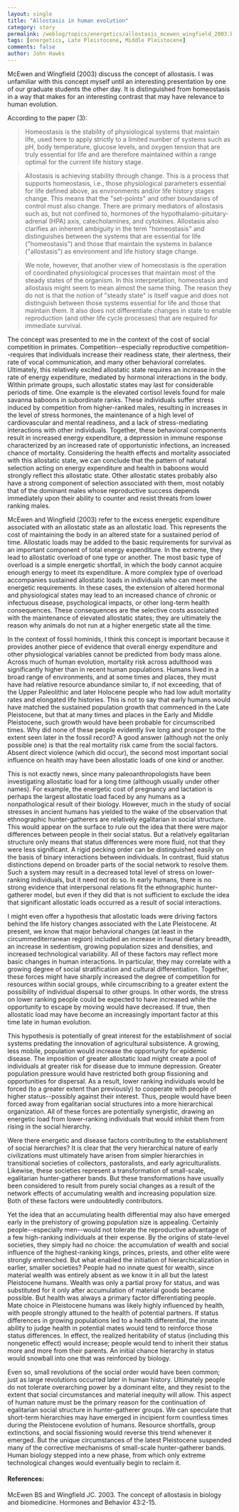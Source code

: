 ```yaml
---
layout: single 
title: "Allostasis in human evolution" 
category: story
permalink: /weblog/topics/energetics/allostasis_mcewen_wingfield_2003.html
tags: [energetics, Late Pleistocene, Middle Pleistocene] 
comments: false 
author: John Hawks 
---
```



<p>
McEwen and Wingfield (2003) discuss the concept of allostasis.  I was unfamiliar with this concept myself until an interesting presentation by one of our graduate students the other day.  It is distinguished from homeostasis in a way that makes for an interesting contrast that may have relevance to human evolution.  
</p>

<p>
According to the paper (3): 
</p>

<blockquote>Homeostasis is the stability of physiological systems that maintain life, used here to apply strictly to a limited number of systems such as pH, body temperature, glucose levels, and oxygen tension that are truly essential for life and are therefore maintained within a range optimal for the current life history stage. </blockquote>

<blockquote> Allostasis is achieving stability through change.  This is a process that supports homeostasis, i.e., those physiological parameters essential for life defined above, as environments and/or life history stages change.  This means that the "set-points" and other boundaries of control must also change.  There are primary mediators of allostasis such as, but not confined to, hormones of the hypothalamo-pituitary-adrenal (HPA) axis, catecholamines, and cytokines. Allostasis also clarifies an inherent ambiguity in the term "homeostasis" and distinguishes between the systems that are essential for life ("homeostasis") and those that maintain the systems in balance ("allostasis") as environment and life history stage change. </blockquote>

<blockquote>We note, however, that another view of homeostasis is the operation of coordinated physiological processes that maintain most of the steady states of the organism.  In this interpretation, homeostasis and allostasis might seem to mean almost the same thing.  The reason they do not is that the notion of "steady state" is itself vague and does not distinguish between those systems essential for life and those that maintain them.  It also does not differentiate changes in state to enable reproduction (and other life cycle processes) that are required for immediate survival. </blockquote>

<p>
The concept was presented to me in the context of the cost of social competition in primates.  Competition--especially reproductive competition--requires that individuals increase their readiness state, their alertness, their rate of vocal communication, and many other behavioral correlates.  Ultimately, this relatively excited allostatic state requires an increase in the rate of energy expenditure, mediated by hormonal interactions in the body.  Within primate groups, such allostatic states may last for considerable periods of time. One example is the elevated cortisol levels found for male savanna baboons in subordinate ranks. These individuals suffer stress induced by competition from higher-ranked males, resulting in increases in the level of stress hormones, the maintenance of a high level of cardiovascular and mental readiness, and a lack of stress-mediating interactions with other individuals. Together, these behavioral components result in increased energy expenditure, a depression in immune response characterized by an increased rate of opportunistic infections, an increased chance of mortality.  Considering the health effects and mortality associated with this allostatic state, we can conclude that the pattern of natural selection acting on energy expenditure and health in baboons would strongly reflect this allostatic state.  Other allostatic states probably also have a strong component of selection associated with them, most notably that of the dominant males whose reproductive success depends immediately upon their ability to counter and resist threats from lower ranking males.  
</p>

<p>
McEwen and Wingfield (2003) refer to the excess energetic expenditure associated with an allostatic state as an allostatic load. This represents the cost of maintaining the body in an altered state for a sustained period of time. Allostatic loads may be added to the basic requirements for survival as an important component of total energy expenditure. In the extreme, they lead to allostatic overload of one type or another. The most basic type of overload is a simple energetic shortfall, in which the body cannot acquire enough energy to meet its expenditure. A more complex type of overload accompanies sustained allostatic loads in individuals who can meet the energetic requirements. In these cases, the extension of altered hormonal and physiological states may lead to an increased chance of chronic or infectuous disease, psychological impacts, or other long-term health consequences. These consequences are the selective costs associated with the maintenance of elevated allostatic states; they are ultimately the reason why animals do not run at a higher energetic state all the time. 
</p>

<p>
In the context of fossil hominids, I think this concept is important because it provides another piece of evidence that overall energy expenditure and other physiological variables cannot be predicted from body mass alone. Across much of human evolution, mortality risk across adulthood was significantly higher than in recent human populations. Humans lived in a broad range of environments, and at some times and places, they must have had relative resource abundance similar to, if not exceeding, that of the Upper Paleolithic and later Holocene people who had low adult mortality rates and elongated life histories. This is not to say that early humans would have matched the sustained population growth that commenced in the Late Pleistocene, but that at many times and places in the Early and Middle Pleistocene, such growth would have been probable for circumscribed times. Why did none of these people evidently live long and prosper to the extent seen later in the fossil record? A good answer (although not the only possible one) is that the real mortality risk came from the social factors. Absent direct violence (which did occur), the second most important social influence on health may have been allostatic loads of one kind or another. 
</p>

<p>
This is not exactly news, since many paleoanthropologists have been investigating allostatic load for a long time (although usually under other names). For example, the energetic cost of pregnancy and lactation is perhaps the largest allostatic load faced by any humans as a nonpathological result of their biology. However, much in the study of social stresses in ancient humans has yielded to the wake of the observation that ethnographic hunter-gatherers are relatively egalitarian in social structure. This would appear on the surface to rule out the idea that there were major differences between people in their social status. But a relatively egalitarian structure only means that status differences were more fluid, not that they were less significant. A rigid pecking order can be distinguished easily on the basis of binary interactions between individuals. In contrast, fluid status distinctions depend on broader parts of the social network to resolve them. Such a system may result in a decreased total level of stress on lower-ranking individuals, but it need not do so. In early humans, there is no strong evidence that interpersonal relations fit the ethnographic hunter-gatherer model, but even if they did that is not sufficient to exclude the idea that significant allostatic loads occurred as a result of social interactions. 
</p>

<p>
I might even offer a hypothesis that allostatic loads were driving factors behind the life history changes associated with the Late Pleistocene. At present, we know that major behavioral changes (at least in the circummediterranean region) included an increase in faunal dietary breadth, an increase in sedentism, growing population sizes and densities, and increased technological variability. All of these factors may reflect more basic changes in human interactions. In particular, they may correlate with a growing degree of social stratification and cultural differentiation. Together, these forces might have sharply increased the degree of competition for resources within social groups, while circumscribing to a greater extent the possibility of individual dispersal to other groups. In other words, the stress on lower ranking people could be expected to have increased while the opportunity to escape by moving would have decreased. If true, then allostatic load may have become an increasingly important factor at this time late in human evolution. 
</p>

<p>
This hypothesis is potentially of great interest for the establishment of social systems predating the innovation of agricultural subsistence. A growing, less mobile, population would increase the opportunity for epidemic disease. The imposition of greater allostatic load might create a pool of individuals at greater risk for disease due to immune depression. Greater population pressure would have restricted both group fissioning and opportunities for dispersal. As a result, lower ranking individuals would be forced (to a greater extent than previously) to cooperate with people of higher status--possibly against their interest. Thus, people would have been forced away from egalitarian social structures into a more hierarchical organization. All of these forces are potentially synergistic, drawing an energetic load from lower-ranking individuals that would inhibit them from rising in the social hierarchy. 
</p>

<p>
Were there energetic and disease factors contributing to the establishment of social hierarchies? It is clear that the very hierarchical nature of early civilizations must ultimately have arisen from simpler hierarchies in transitional societies of collectors, pastoralists, and early agriculturalists. Likewise, these societies represent a transformation of small-scale, egalitarian hunter-gatherer bands. But these transformations have usually been considered to result from purely social changes as a result of the network effects of accumulating wealth and increasing population size. Both of these factors were undoubtedly contributors. 
</p>

<p>
Yet the idea that an accumulating health differential may also have emerged early in the prehistory of growing population size is appealing. Certainly people--especially men--would not tolerate the reproductive advantage of a few high-ranking individuals at their expense. By the origins of state-level societies, they simply had no choice: the accumulation of wealth and social influence of the highest-ranking kings, princes, priests, and other elite were strongly entrenched. But what enabled the initiation of hierarchicalization in earlier, smaller societies? People had no innate quest for wealth, since material wealth was entirely absent as we know it in all but the latest Pleistocene humans. Wealth was only a partial proxy for status, and was substituted for it only after accumulation of material goods became possible. But health was always a primary factor differentiating people. Mate choice in Pleistocene humans was likely highly influenced by health, with people strongly attuned to the health of potential partners. If status differences in growing populations led to a health differential, the innate ability to judge health in potential mates would tend to reinforce those status differences. In effect, the realized heritability of status (including this nongenetic effect) would increase; people would tend to inherit their status more and more from their parents. An initial chance hierarchy in status would snowball into one that was reinforced by biology.
</p>

<p>
Even so, small revolutions of the social order would have been common; just as large revolutions occurred later in human history. Ultimately people do not tolerate overarching power by a dominant elite, and they resist to the extent that social circumstances and material inequity will allow. This aspect of human nature must be the primary reason for the continuation of egalitarian social structure in hunter-gatherer groups. We can speculate that short-term hierarchies may have emerged in incipient form countless times during the Pleistocene evolution of humans. Resource shortfalls, group extinctions, and social fissioning would reverse this trend whenever it emerged. But the unique circumstances of the latest Pleistocene suspended many of the corrective mechanisms of small-scale hunter-gatherer bands. Human biology stepped into a new phase, from which only extreme technological changes would eventually begin to reclaim it. 
</p>

<h4>References:</h4>

<p class="cite">McEwen BS and Wingfield JC. 2003. The concept of allostasis in biology and biomedicine. Hormones and Behavior 43:2-15. </p>

